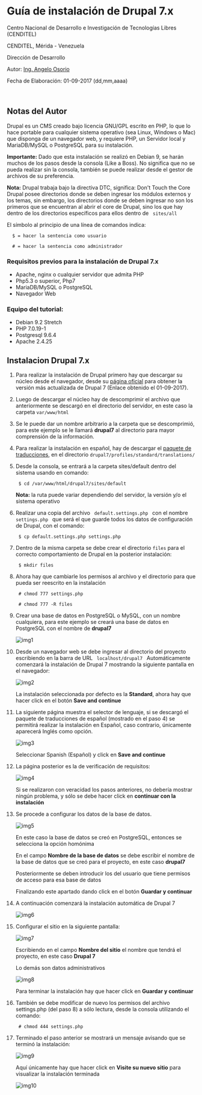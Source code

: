<h1> Guía de instalación de Drupal 7.x </h1>
<p> Centro Nacional de Desarrollo e Investigación de Tecnologías Libres (CENDITEL)</p>
<p> CENDITEL, Mérida - Venezuela </p>
<p> Dirección de Desarrollo </p>
<p> Autor: <a href="https://twitter.com/Engel_PAIN">Ing. Angelo Osorio</a> </p>
<p> Fecha de Elaboración: 01-09-2017 (dd,mm,aaaa)</p><br>

<h2>Notas del Autor</h2>
<p> Drupal es un CMS creado bajo licencia GNU/GPL escrito en PHP, lo que lo hace portable para cualquier sistema operativo (sea Linux, Windows o Mac) que disponga de un navegador web, y requiere PHP, un Servidor local y MariaDB/MySQL o PostgreSQL para su instalación.</p>
<p><b>Importante:</b> Dado que esta instalación se realizó en Debian 9, se harán muchos de los pasos desde la consola (Like a Boss). No significa que no se pueda realizar sin la consola, también se puede realizar desde el gestor de archivos de su preferencia.</p>
<p><b>Nota:</b> Drupal trabaja bajo la directiva DTC, significa: Don't Touch the Core Drupal posee directorios donde se deben ingresar los módulos externos y los temas, sin embargo, los directorios donde se deben ingresar no son los primeros que se encuentran al abrir el core de Drupal, sino los que hay dentro de los directorios específicos para ellos dentro de <code> sites/all </code></p>
<p>El símbolo al principio de una línea de comandos indica:</p>
<p> <code>  $ = hacer la sentencia como usuario </code> </p>
<p> <code>  # = hacer la sentencia como administrador</code> </p>

<h3>Requisitos previos para la instalación de Drupal 7.x</h3>
<ul>
  <li> Apache, nginx o cualquier servidor que admita PHP </li>
  <li> Php5.3 o superior, Php7 </li>
  <li> MariaDB/MySQL o PostgreSQL </li>
  <li> Navegador Web</li>
</ul>

<h3>Equipo del tutorial:</h3>
<ul>
  <li> Debian 9.2 Stretch </li>
  <li> PHP 7.0.19-1 </li>
  <li> Postgresql 9.6.4 </li>
  <li> Apache 2.4.25 </li>
</ul>

<h2> Instalacion Drupal 7.x </h2>
<ol>
  <li>
    <p> Para realizar la instalación de Drupal primero hay que descargar su núcleo desde el navegador, desde su <a href="https://ftp.drupal.org/files/projects/drupal-7.56.zip"> página oficial</a> para obtener la versión más actualizada de Drupal 7 (Enlace obtenido el 01-09-2017).
    </p>
  </li>
  <li>
    <p> Luego de descargar el núcleo hay de descomprimir el archivo que anteriormente se descargó en el directorio del servidor, en este caso la carpeta <code>var/www/html</code>
    </p>
  </li>
  <li>
    <p> Se le puede dar un nombre arbitrario a la carpeta que se descomprimió, para este ejemplo se le llamará <strong>drupal7</strong> al directorio para mayor comprensión de la información.
    </p>
  </li>
  <li>
    <p> Para realizar la instalación en español, hay de descargar el <a href="http://ftp.drupal.org/files/translations/7.x/drupal/drupal-7.56.es.po">paquete de traducciones</a>, en el directorio <code>drupal7/profiles/standard/translations/</code>
    </p>
  </li>
  <li>
    <p> Desde la consola, se entrará a la carpeta sites/default dentro del sistema usando en comando:
    </p>
    <p> <code> $ cd /var/www/html/drupal7/sites/default</code> </p>
    <p><b>Nota:</b> la ruta puede variar dependiendo del servidor, la versión y/o el sistema operativo</p>
  </li>
  <li>
    <p> Realizar una copia del archivo <code> default.settings.php </code> con el nombre <code> settings.php </code> que será el que guarde todos los datos de configuración de Drupal, con el comando:
    </p>
    <p><code> $ cp default.settings.php settings.php </code></p>
  </li>
  <li>
    <p> Dentro de la misma carpeta se debe crear el directorio <code>files</code> para el correcto comportamiento de Drupal en la posterior instalación:
    </p>
    <p><code> $ mkdir files </code></p>
  </li>
  <li>
    <p> Ahora hay que cambiarle los permisos al archivo y el directorio para que pueda ser reescrito en la instalación</p>
    <p><code> # chmod 777 settings.php </code></p>
    <p><code> # chmod 777 -R files </code></p>
  </li>
  <li>
    <p> Crear una base de datos en PostgreSQL o MySQL, con un nombre cualquiera, para este ejemplo se creará una base de datos en PostgreSQL con el nombre de <strong> drupal7 </strong>
    </p>
    <p><img src="../img/img1.png" alt="img1"></p>
  </li>
  <li>
    <p>Desde un navegador web se debe ingresar al directorio del proyecto escribiendo en la barra de URL <code> localhost/drupal7 </code> Automáticamente comenzará la instalación de Drupal 7 mostrando la siguiente pantalla en el navegador:
    </p>
    <p>
      <img src="../img/img2.png" alt="img2">
    </p>
    <p> La instalación seleccionada por defecto es la <b>Standard</b>, ahora hay que hacer click en el botón <b>Save and continue</b>   
    </p>
  </li>
  <li>
    <p> La siguiente página muestra el selector de lenguaje, si se descargó el paquete de traducciones de español (mostrado en el paso 4) se permitirá realizar la instalación en Español, caso contrario, únicamente aparecerá Inglés como opción.
    </p>
    <p> <img src="../img/img3.png" alt="img3"> </p>
    <p>Seleccionar Spanish (Español) y click en <b>Save and continue</b> </p>
  </li>
  <li>
    <p> La página posterior es la de verificación de requisitos: </p>
    <p> <img src="../img/img4.png" alt="img4"> </p>
    <p> Si se realizaron con veracidad los pasos anteriores, no debería mostrar ningún problema, y sólo se debe hacer click en <b>continuar con la instalación</b>
    </p>
  </li>
  <li>
    <p>Se procede a configurar los datos de la base de datos.</p>
    <p><img src="../img/img5.png" alt="img5"></p>
    <p>En este caso la base de datos se creó en PostgreSQL, entonces se selecciona la opción homónima</p>
    <p>En el campo <b>Nombre de la base de datos</b> se debe escribir el nombre de la base de datos que se creó para el proyecto, en este caso <b>drupal7</b></p>
    <p>Posteriormente se deben introducir los del usuario que tiene permisos de acceso para esa base de datos</p>
    <p>Finalizando este apartado dando click en el botón <b>Guardar y continuar</b></p>
  </li>
  <li>
    <p>A continuación comenzará la instalación automática de Drupal 7</p>
    <p><img src="../img/img6.png" alt="img6"></p>
  </li>
  <li>
    <p>Configurar el sitio en la siguiente pantalla:</p>
    <p><img src="../img/img7.png" alt="img7"></p>
    <p>Escribiendo en el campo <b>Nombre del sitio</b> el nombre que tendrá el proyecto, en este caso <b>Drupal 7</b></p>
    <p>Lo demás son datos administrativos</p>
    <p><img src="../img/img8.png" alt="img8"></p>
    <p>Para terminar la instalación hay que hacer click en <b>Guardar y continuar</b></p>
  </li>
  <li>
    <p>También se debe modificar de nuevo los permisos del archivo settings.php (del paso 8) a sólo lectura, desde la consola utilizando el comando:</p>
    <p><code> # chmod 444 settings.php </code></p>
  </li>
  <li>
    <p>Terminado el paso anterior se mostrará un mensaje avisando que se terminó la instalación:</p>
    <p><img src="../img/img9.png" alt="img9"></p>
    <p>Aquí únicamente hay que hacer click en <b>Visite su nuevo sitio</b> para visualizar la instalación terminada </p>
    <p><img src="../img/img10.png" alt="img10"></p>
  </li>
</ol>